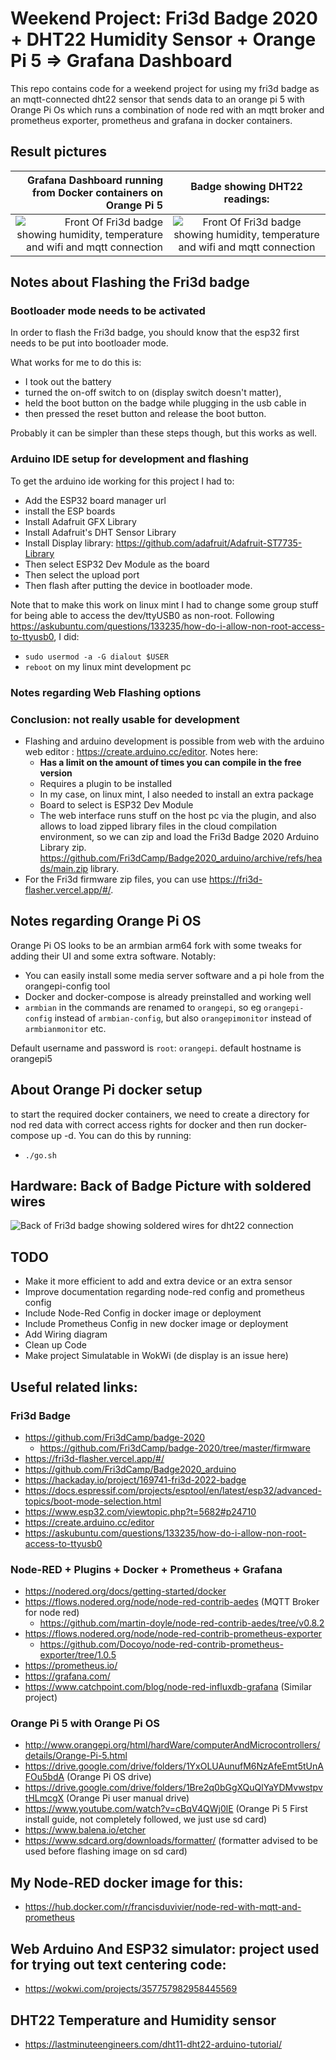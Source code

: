 # Weekend Project: Fri3d Badge 2020 + DHT22 Humidity Sensor + Orange Pi 5 => Grafana Dashboard

This repo contains code for a weekend project for using my fri3d badge as an mqtt-connected dht22 sensor that sends data to an orange pi 5 with Orange Pi Os which runs a combination of node red with an mqtt broker and prometheus exporter, prometheus and grafana in docker containers. 
## Result pictures 

Grafana Dashboard running from Docker containers on Orange Pi 5 |  Badge showing DHT22 readings:
-------------------------:|:-------------------------:
![Front Of Fri3d badge showing humidity, temperature and wifi and mqtt connection](doc/res/fri3d-dht22-badge-grafana-dashboard-pretty.png) |  ![Front Of Fri3d badge showing humidity, temperature and wifi and mqtt connection](doc/res/fri3d-dht22-badge-front.png)
## Notes about Flashing the Fri3d badge
### Bootloader mode needs to be activated
In order to flash the Fri3d badge, you should know that the esp32 first needs to be put into bootloader mode.

What works for me to do this is: 
- I took out the battery
- turned the on-off switch to on (display switch doesn't matter), 
- held the boot button on the badge while plugging in the usb cable in
- then pressed the reset button and release the boot button.

Probably it can be simpler than these steps though, but this works as well.

### Arduino IDE setup for development and flashing
To get the arduino ide working for this project I had to:
- Add the ESP32 board manager url
- install the ESP boards
- Install Adafruit GFX Library
- Install Adafruit's DHT Sensor Library
- Install Display library: https://github.com/adafruit/Adafruit-ST7735-Library
- Then select ESP32 Dev Module as the board
- Then select the upload port 
- Then flash after putting the device in bootloader mode.

Note that to make this work on linux mint I had to change some group stuff for being able to access the dev/ttyUSB0 as non-root.
Following https://askubuntu.com/questions/133235/how-do-i-allow-non-root-access-to-ttyusb0, I did:
- `sudo usermod -a -G dialout $USER`
- `reboot`
on my linux mint development pc

### Notes regarding Web Flashing options 
### Conclusion: not really usable for development
- Flashing and arduino development is possible from web with the arduino web editor : https://create.arduino.cc/editor. Notes here:
  - **Has a limit on the amount of times you can compile in the free version**
  - Requires a plugin to be installed
  - In my case, on linux mint, I also needed to install an extra package
  - Board to select is ESP32 Dev Module
  - The web interface runs stuff on the host pc via the plugin, and also allows to load zipped library files in the cloud compilation environment, so we can zip and load the Fri3d Badge 2020 Arduino Library zip. https://github.com/Fri3dCamp/Badge2020_arduino/archive/refs/heads/main.zip library.
- For the Fri3d firmware zip files, you can use https://fri3d-flasher.vercel.app/#/.


## Notes regarding Orange Pi OS
Orange Pi OS looks to be an armbian arm64 fork with some tweaks for adding their UI and some extra software. Notably:
- You can easily install some media server software and a pi hole from the orangepi-config tool
- Docker and docker-compose is already preinstalled and working well
- `armbian` in the commands are renamed to `orangepi`, so eg `orangepi-config` instead of `armbian-config`, but also `orangepimonitor` instead of `armbianmonitor` etc.

Default username and password is `root`: `orangepi`.
default hostname is orangepi5

## About Orange Pi docker setup
to start the required docker containers, we need to create a directory for nod red data with correct access rights for docker and then run docker-compose up -d. You can do this by running:
- `./go.sh`

## Hardware: Back of Badge Picture with soldered wires
![Back of Fri3d badge showing soldered wires for dht22 connection](doc/res/fri3d-dht22-badge-back.png)

## TODO
- Make it more efficient to add and extra device or an extra sensor
- Improve documentation regarding node-red config and prometheus config
- Include Node-Red Config in docker image or deployment
- Include Prometheus Config in new docker image or deployment
- Add Wiring diagram
- Clean up Code
- Make project Simulatable in WokWi (de display is an issue here)

## Useful related links:
### Fri3d Badge
- https://github.com/Fri3dCamp/badge-2020
  - https://github.com/Fri3dCamp/badge-2020/tree/master/firmware
- https://fri3d-flasher.vercel.app/#/
- https://github.com/Fri3dCamp/Badge2020_arduino
- https://hackaday.io/project/169741-fri3d-2022-badge
- https://docs.espressif.com/projects/esptool/en/latest/esp32/advanced-topics/boot-mode-selection.html
- https://www.esp32.com/viewtopic.php?t=5682#p24710
- https://create.arduino.cc/editor
- https://askubuntu.com/questions/133235/how-do-i-allow-non-root-access-to-ttyusb0

### Node-RED + Plugins + Docker + Prometheus + Grafana
- https://nodered.org/docs/getting-started/docker
- https://flows.nodered.org/node/node-red-contrib-aedes (MQTT Broker for node red)
  - https://github.com/martin-doyle/node-red-contrib-aedes/tree/v0.8.2
- https://flows.nodered.org/node/node-red-contrib-prometheus-exporter
  - https://github.com/Docoyo/node-red-contrib-prometheus-exporter/tree/1.0.5
- https://prometheus.io/
- https://grafana.com/
- https://www.catchpoint.com/blog/node-red-influxdb-grafana (Similar project)

### Orange Pi 5 with Orange Pi OS
- http://www.orangepi.org/html/hardWare/computerAndMicrocontrollers/details/Orange-Pi-5.html
- https://drive.google.com/drive/folders/1YxOLUAunufM6NzAfeEmt5tUnAFOu5bdA (Orange Pi OS drive)
- https://drive.google.com/drive/folders/1Bre2q0bGgXQuQlYaYDMvwstpvtHLmcgX (Orange Pi user manual drive)
- https://www.youtube.com/watch?v=cBqV4QWj0lE (Orange Pi 5 First install guide, not completely followed, we just use sd card)
- https://www.balena.io/etcher
- https://www.sdcard.org/downloads/formatter/ (formatter advised to be used before flashing image on sd card)

## My Node-RED docker image for this:
- https://hub.docker.com/r/francisduvivier/node-red-with-mqtt-and-prometheus

## Web Arduino And ESP32 simulator: project used for trying out text centering code:
- https://wokwi.com/projects/357757982958445569

## DHT22 Temperature and Humidity sensor
- https://lastminuteengineers.com/dht11-dht22-arduino-tutorial/
